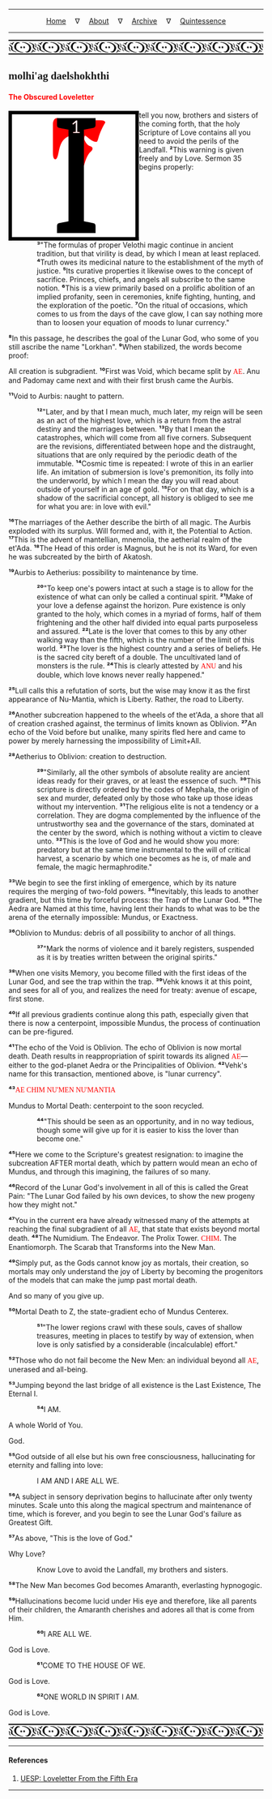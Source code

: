 
---

<!--- Local CSS Font Loading -->

<style>
@font-face {
    font-family: HayghinDaedric;
    src: url('../../../../../assets/fonts/ttf/HayghinDaedric.ttf') format('truetype');
    font-weight: medium;
    font-style: normal;
}
</style>

<!--- Jekyll Page Links -->

<center>
<a href="../../../../../index.html">Home</a>
&emsp;&nabla;&emsp;
<a href="../../../../about/index.html">About</a>
&emsp;&nabla;&emsp;
<a href="../../../../archive/index.html">Archive</a>
&emsp;&nabla;&emsp;
<a href="../../../index.html">Quintessence</a>
</center>

<!--- Markdown Body Below: -->

---

<img align="center" alt="Bordering" src="../../../../../assets/images/symbols/velothi_pattern_long_by_lukkar.svg">

## <span style="font-family:HayghinDaedric">molhi'ag daelshokhthi</Span>

#### <span style="color:red">The Obscured Loveletter</Span>

<img align="left" alt="I" src="../../../project/resources/initials/svg/letters/letter_i.svg"> tell you now,
brothers and sisters of the coming forth, that the holy Scripture of Love contains all you need to avoid the perils of the Landfall.
<b>&sup2;</b>This warning is given freely and by Love. Sermon 35 begins properly:

<span style="display:inline-block;padding-left:4em"><b>&sup3;</b>"The formulas of proper Velothi magic continue in ancient tradition, but that virility is dead, by which I mean at least replaced.
<b>&#8308;</b>Truth owes its medicinal nature to the establishment of the myth of justice.
<b>&#8309;</b>Its curative properties it likewise owes to the concept of sacrifice. Princes, chiefs, and angels all subscribe to the same notion.
<b>&#8310;</b>This is a view primarily based on a prolific abolition of an implied profanity, seen in ceremonies, knife fighting, hunting, and the exploration of the poetic.
<b>&#8311;</b>On the ritual of occasions, which comes to us from the days of the cave glow, I can say nothing more than to loosen your equation of moods to lunar currency."</span>

<b>&#8312;</b>In this passage, he describes the goal of the Lunar God, who some of you still ascribe the name "Lorkhan".
<b>&#8313;</b>When stabilized, the words become proof:

All creation is subgradient.
<b>&sup1;&#8304;</b>First was Void, which became split by
<span style="font-family:HayghinDaedric;color:red">AE</span>.
Anu and Padomay came next and with their first brush came the Aurbis.

<b>&sup1;&sup1;</b>Void to Aurbis: naught to pattern.

<span style="display:inline-block;padding-left:4em"><b>&sup1;&sup2;</b>"Later, and by that I mean much, much later, my reign will be seen as an act of the highest love, which is a return from the astral destiny and the marriages between.
<b>&sup1;&sup3;</b>By that I mean the catastrophes, which will come from all five corners. Subsequent are the revisions, differentiated between hope and the distraught, situations that are only required by the periodic death of the immutable.
<b>&sup1;&#8308;</b>Cosmic time is repeated: I wrote of this in an earlier life. An imitation of submersion is love's premonition, its folly into the underworld, by which I mean the day you will read about outside of yourself in an age of gold.
<b>&sup1;&#8309;</b>For on that day, which is a shadow of the sacrificial concept, all history is obliged to see me for what you are: in love with evil."</span>

<b>&sup1;&#8310;</b>The marriages of the Aether describe the birth of all magic. The Aurbis exploded with its surplus. Will formed and, with it, the Potential to Action.
<b>&sup1;&#8311;</b>This is the advent of mantellian, mnemolia, the aetherial realm of the et'Ada.
<b>&sup1;&#8312;</b>The Head of this order is Magnus, but he is not its Ward, for even he was subcreated by the birth of Akatosh.

<b>&sup1;&#8313;</b>Aurbis to Aetherius: possibility to maintenance by time.

<span style="display:inline-block;padding-left:4em"><b>&sup2;&#8304;</b>"To keep one's powers intact at such a stage is to allow for the existence of what can only be called a continual spirit.
<b>&sup2;&sup1;</b>Make of your love a defense against the horizon. Pure existence is only granted to the holy, which comes in a myriad of forms, half of them frightening and the other half divided into equal parts purposeless and assured.
<b>&sup2;&sup2;</b>Late is the lover that comes to this by any other walking way than the fifth, which is the number of the limit of this world.
<b>&sup2;&sup3;</b>The lover is the highest country and a series of beliefs. He is the sacred city bereft of a double. The uncultivated land of monsters is the rule.
<b>&sup2;&#8308;</b>This is clearly attested by
<span style="font-family:HayghinDaedric;color:red">ANU</span>
and his double, which love knows never really happened."</span>

<b>&sup2;&#8309;</b>Lull calls this a refutation of sorts, but the wise may know it as the first appearance of Nu-Mantia, which is Liberty. Rather, the road to Liberty.

<b>&sup2;&#8310;</b>Another subcreation happened to the wheels of the et'Ada, a shore that all of creation crashed against, the terminus of limits known as Oblivion.
<b>&sup2;&#8311;</b>An echo of the Void before but unalike, many spirits fled here and came to power by merely harnessing the impossibility of Limit+All.

<b>&sup2;&#8312;</b>Aetherius to Oblivion: creation to destruction.

<span style="display:inline-block;padding-left:4em"><b>&sup2;&#8313;</b>"Similarly, all the other symbols of absolute reality are ancient ideas ready for their graves, or at least the essence of such.
<b>&sup3;&#8304;</b>This scripture is directly ordered by the codes of Mephala, the origin of sex and murder, defeated only by those who take up those ideas without my intervention.
<b>&sup3;&sup1;</b>The religious elite is not a tendency or a correlation. They are dogma complemented by the influence of the untrustworthy sea and the governance of the stars, dominated at the center by the sword, which is nothing without a victim to cleave unto.
<b>&sup3;&sup2;</b>This is the love of God and he would show you more: predatory but at the same time instrumental to the will of critical harvest, a scenario by which one becomes as he is, of male and female, the magic hermaphrodite."</span>

<b>&sup3;&sup3;</b>We begin to see the first inkling of emergence, which by its nature requires the merging of two-fold powers.
<b>&sup3;&#8308;</b>Inevitably, this leads to another gradient, but this time by forceful process: the Trap of the Lunar God.
<b>&sup3;&#8309;</b>The Aedra are Named at this time, having lent their hands to what was to be the arena of the eternally impossible: Mundus, or Exactness.

<b>&sup3;&#8310;</b>Oblivion to Mundus: debris of all possibility to anchor of all things.

<span style="display:inline-block;padding-left:4em"><b>&sup3;&#8311;</b>"Mark the norms of violence and it barely registers, suspended as it is by treaties written between the original spirits."</span>

<b>&sup3;&#8312;</b>When one visits Memory, you become filled with the first ideas of the Lunar God, and see the trap within the trap.
<b>&sup3;&#8313;</b>Vehk knows it at this point, and sees for all of you, and realizes the need for treaty: avenue of escape, first stone.

<b>&#8308;&#8304;</b>If all previous gradients continue along this path, especially given that there is now a centerpoint, impossible Mundus, the process of continuation can be pre-figured.

<b>&#8308;&sup1;</b>The echo of the Void is Oblivion. The echo of Oblivion is now mortal death. Death results in reappropriation of spirit towards its aligned
<span style="font-family:HayghinDaedric;color:red">AE</span>&mdash;either to the god-planet Aedra or the Principalities of Oblivion.
<b>&#8308;&sup2;</b>Vehk's name for this transaction, mentioned above, is "lunar currency".

<b>&#8308;&sup3;</b><span style="font-family:HayghinDaedric;color:red">AE CHIM NU'MEN NU'MANTIA</span>

Mundus to Mortal Death: centerpoint to the soon recycled.

<span style="display:inline-block;padding-left:4em"><b>&#8308;&#8308;</b>"This should be seen as an opportunity, and in no way tedious, though some will give up for it is easier to kiss the lover than become one."</span>

<b>&#8308;&#8309;</b>Here we come to the Scripture's greatest resignation: to imagine the subcreation AFTER mortal death, which by pattern would mean an echo of Mundus, and through this imagining, the failures of so many.

<b>&#8308;&#8310;</b>Record of the Lunar God's involvement in all of this is called the Great Pain: "The Lunar God failed by his own devices, to show the new progeny how they might not."

<b>&#8308;&#8311;</b>You in the current era have already witnessed many of the attempts at reaching the final subgradient of all
<span style="font-family:HayghinDaedric;color:red">AE</span>,
that state that exists beyond mortal death.
<b>&#8308;&#8312;</b>The Numidium. The Endeavor. The Prolix Tower.
<span style="font-family:HayghinDaedric;color:red">CHIM</span>.
The Enantiomorph. The Scarab that Transforms into the New Man.

<b>&#8308;&#8313;</b>Simply put, as the Gods cannot know joy as mortals, their creation, so mortals may only understand the joy of Liberty by becoming the progenitors of the models that can make the jump past mortal death.

And so many of you give up.

<b>&#8309;&#8304;</b>Mortal Death to Z, the state-gradient echo of Mundus Centerex.

<span style="display:inline-block;padding-left:4em"><b>&#8309;&sup1;</b>"The lower regions crawl with these souls, caves of shallow treasures, meeting in places to testify by way of extension, when love is only satisfied by a considerable (incalculable) effort."</span>

<b>&#8309;&sup2;</b>Those who do not fail become the New Men: an individual beyond all
<span style="font-family:HayghinDaedric;color:red">AE</span>,
unerased and all-being.

<b>&#8309;&sup3;</b>Jumping beyond the last bridge of all existence is the Last Existence, The Eternal I.

<span style="display:inline-block;padding-left:4em"><b>&#8309;&#8308;</b>I AM.</span>

A whole World of You.

God.

<b>&#8309;&#8309;</b>God outside of all else but his own free consciousness, hallucinating for eternity and falling into love:

<span style="display:inline-block;padding-left:4em">I AM AND I ARE ALL WE.</span>

<b>&#8309;&#8310;</b>A subject in sensory deprivation begins to hallucinate after only twenty minutes. Scale unto this along the magical spectrum and maintenance of time, which is forever, and you begin to see the Lunar God's failure as Greatest Gift.

<b>&#8309;&#8311;</b>As above, "This is the love of God."

Why Love?

<span style="display:inline-block;padding-left:4em">Know Love to avoid the Landfall, my brothers and sisters.</span>

<b>&#8309;&#8312;</b>The New Man becomes God becomes Amaranth, everlasting hypnogogic.

<b>&#8309;&#8313;</b>Hallucinations become lucid under His eye and therefore, like all parents of their children, the Amaranth cherishes and adores all that is come from Him.

<span style="display:inline-block;padding-left:4em"><b>&#8310;&#8304;</b>I ARE ALL WE.</span>

God is Love.

<span style="display:inline-block;padding-left:4em"><b>&#8310;&sup1;</b>COME TO THE HOUSE OF WE.</span>

God is Love.

<span style="display:inline-block;padding-left:4em"><b>&#8310;&sup2;</b>ONE WORLD IN SPIRIT I AM.</span>

God is Love.

<img align="center" alt="Bordering" src="../../../../../assets/images/symbols/velothi_pattern_long_by_lukkar.svg">

---

#### References

1. [UESP: Loveletter From the Fifth Era][1]

[1]: https://en.uesp.net/wiki/General:Loveletter_From_the_Fifth_Era

---
